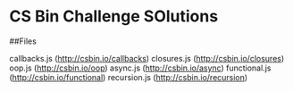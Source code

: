 # CS Bin Challenge SOlutions

##Files

callbacks.js (http://csbin.io/callbacks)
closures.js (http://csbin.io/closures)
oop.js (http://csbin.io/oop)
async.js (http://csbin.io/async)
functional.js (http://csbin.io/functional)
recursion.js (http://csbin.io/recursion)
